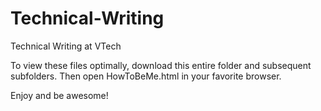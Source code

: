 Technical-Writing
=================

Technical Writing at VTech

To view these files optimally, download this entire folder and subsequent subfolders. Then open HowToBeMe.html in your favorite browser.

Enjoy and be awesome!

